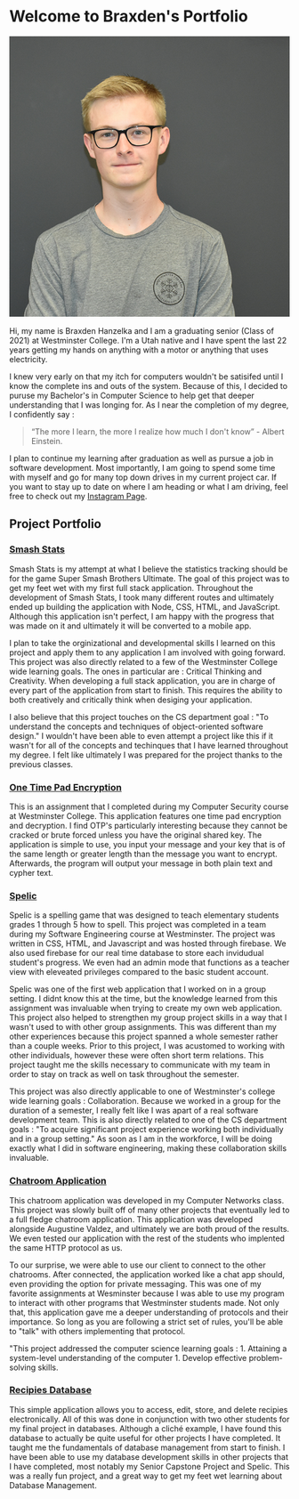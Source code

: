 # Welcome to Braxden's Portfolio

![Me](/Braxden%20Hanzelka.jpg)

Hi, my name is Braxden Hanzelka and I am a graduating senior (Class of 2021) at Westminster College.  I'm a Utah native and I have spent the last 22 years getting my hands on anything with a motor or anything that uses electricity.  

I knew very early on that my itch for computers wouldn't be satisifed until I know the complete ins and outs of the system.  Because of this, I decided to puruse my Bachelor's in Computer Science to help get that deeper understanding that I was longing for.  As I near the completion of my degree, I confidently say : 
>“The more I learn, 
>the more I realize 
>how much I don't know” - Albert Einstein.

I plan to continue my learning after graduation as well as pursue a job in software development.  Most importantly, I am going to spend some time with myself and go for many top down drives in my current project car.  If you want to stay up to date on where I am heading or what I am driving, feel free to check out my [Instagram Page](https://www.instagram.com/braxdenhanzelka/). 

## Project Portfolio

### [Smash Stats](https://github.com/bhanzelka/Smash-Stats)

Smash Stats is my attempt at what I believe the statistics tracking should be for the game Super Smash Brothers Ultimate. The goal of this project was to get my feet wet with my first full stack application.  Throughout the development of Smash Stats, I took many different routes and ultimately ended up building the application with Node, CSS, HTML, and JavaScript.  Although this application isn't perfect, I am happy with the progress that was made on it and ultimately it will be converted to a mobile app.

I plan to take  the orginizational and developmental skills I learned on this project and apply them to any application I am involved with going forward.  This project was also directly related to a few of the Westminster College wide learning goals.  The ones in particular are : Critical Thinking and Creativity.  When developing a full stack application, you are in charge of every part of the application from start to finish.  This requires the ability to both creatively and critically think when desiging your application.

I also believe that this project touches on the CS department goal : "To understand the concepts and techniques of object-oriented software design."  I wouldn't have been able to even attempt a project like this if it wasn't for all of the concepts and techinques that I have learned throughout my degree.  I felt like ultimately I was prepared for the project thanks to the previous classes. 

### [One Time Pad Encryption](https://github.com/bhanzelka/CMPTsecurityHW3) 

This is an assignment that I completed during my Computer Security course at Westminster College.  This application features one time pad encryption and decryption.  I find OTP's particularly interesting because they cannot be cracked or brute forced unless you have the original shared key.  The application is simple to use, you input your message and your key that is of the same length or greater length than the message you want to encrypt.  Afterwards, the program will output your message in both plain text and cypher text.  

### [Spelic](https://github.com/BernardKintzing/Spelic) 

Spelic is a spelling game that was designed to teach elementary students grades 1 through 5 how to spell.  This project was completed in a team during my Software Engineering course at Westminster.  The project was written in CSS, HTML, and Javascript and was hosted through firebase.   We also used firebase for our real time database to store each invidudual student's progress.  We even had an admin mode that functions as a teacher view with eleveated privileges compared to the basic student account.

Spelic was one of the first web application that I worked on in a group setting.  I didnt know this at the time, but the knowledge learned from this assignment was invaluable when trying to create my own web application.  This project also helped to strengthen my group project skills in a way that I wasn't used to with other group assignments.  This was different than my other experiences because this project spanned a whole semester rather than a couple weeks.  Prior to this project, I was acustomed to working with other individuals, however these were often short term relations.  This project taught me the skills necessary to communicate with my team in order to stay on track as well on task throughout the semester.

This project was also directly applicable to one of Westminster's college wide learning goals : Collaboration.  Because we worked in a group for the duration of a semester, I really felt like I was apart of a real software development team.  This is also directly related to one of the CS department goals : "To acquire significant project experience working both individually and in a group setting."  As soon as I am in the workforce, I will be doing exactly what I did in software engineering, making these collaboration skills invaluable.

### [Chatroom Application](https://github.com/bhanzelka/Chatroom-Application)

This chatroom application was developed in my Computer Networks class.  This project was slowly built off of many other projects that eventually led to a full fledge chatroom application.  This application was developed alongside Augustine Valdez, and ultimately we are both proud of the results.  We even tested our application with the rest of the students who implented the same HTTP protocol as us.  

To our surprise, we were able to use our client to connect to the other chatrooms.  After connected, the application worked like a chat app should, even providing the option for private messaging.  This was one of my favorite assignments at Wesminster because I was able to use my program to interact with other programs that Westminster students made.  Not only that, this application gave me a deeper understanding of protocols and their importance.  So long as you are following a strict set of rules, you'll be able to "talk" with others implementing that protocol.

"This project addressed the computer science learning goals : 1. Attaining a system-level understanding of the computer
                                                              1. Develop effective problem-solving skills. 

### [Recipies Database](https://github.com/bhanzelka/Recipes)

This simple application allows you to access, edit, store, and delete recipies electronically.  All of this was done in conjunction with two other students for my final project in databases.  Although a cliché example, I have found this database to actually be quite useful for other projects I have completed.  It taught me the fundamentals of database management from start to finish.  I have been able to use my database development skills in other projects that I have completed, most notably my Senior Capstone Project and Spelic.  This was a really fun project, and a great way to get my feet wet learning about Database Management. 
